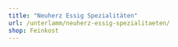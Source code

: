 ```yaml
---
title: "Neuherz Essig Spezialitäten"
url: /unterlamm/neuherz-essig-spezialitaeten/
shop: Feinkost
---
```

